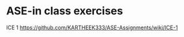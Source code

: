 # ASE-in class exercises
ICE 1
https://github.com/KARTHEEK333/ASE-Assignments/wiki/ICE-1












